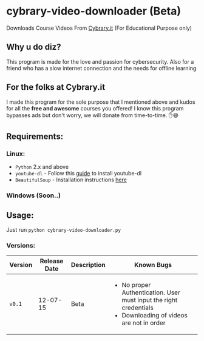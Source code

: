 # cybrary-video-downloader (Beta)
Downloads Course Videos From [Cybrary.it](https://www.cybrary.it/) (For Educational Purpose only)
## Why u do diz?
This program is made for the love and passion for cybersecurity. Also for a friend who has a slow internet connection and the needs for offline learning
## For the folks at Cybrary.it
I made this program for the sole purpose that I mentioned above and kudos for all the **free and awesome** courses you offered! I know this program bypasses ads but don't worry, we will donate from time-to-time.
:hand::smile:
## Requirements:
### Linux:
- `Python` 2.x and above
- `youtube-dl` - Follow this [guide](https://rg3.github.io/youtube-dl/download.html) to install youtube-dl
- `BeautifulSoup` - Installation instructions [here](http://www.crummy.com/software/BeautifulSoup/bs4/doc/#installing-beautiful-soup)

### Windows (Soon..)

## Usage:
Just run `python cybrary-video-downloader.py`


### Versions:
| Version  | Release Date | Description| Known Bugs |
| ------------- | ------------- | ------------- | ------------- |
| `v0.1`  | 12-07-15  | Beta  | <ul><li>No proper Authentication. User must input the right credentials</li><li>Downloading of videos are not in order</li></ul> |
